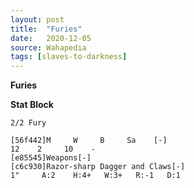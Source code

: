```yaml
---
layout: post
title:  "Furies"
date:   2020-12-05
source: Wahapedia
tags: [slaves-to-darkness]
---
```


**Furies**

**Stat Block**
```
2/2 Fury
```

```
[56f442]M     W     B     Sa    [-]
12    2     10    -     
[e85545]Weapons[-]
[c6c930]Razor-sharp Dagger and Claws[-]
1"     A:2    H:4+   W:3+   R:-1   D:1   
```


